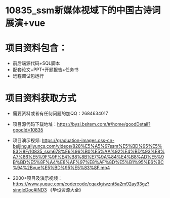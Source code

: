 # 10835_ssm新媒体视域下的中国古诗词展演+vue
 
# 项目资料包含：
* 前后端源代码+SQL脚本
* 配套论文+PPT+开题报告+任务书
* 远程调试包运行

# 项目资料获取方式
* 需要资料或者有任何问题的加QQ：2684634017

* 项目源代码下载地址：https://bysj.bsitem.com/#/home/goodDetail?goodId=10835

* 项目演示视频:  https://graduation-images.oss-cn-beijing.aliyuncs.com/videos/828%E5%A5%97ssm%E5%BD%95%E5%83%8F/10835_ssm678%E6%96%B0%E5%AA%92%E4%BD%93%E8%A7%86%E5%9F%9F%E4%B8%8B%E7%9A%84%E4%B8%AD%E5%9B%BD%E5%8F%A4%E8%AF%97%E8%AF%8D%E5%B1%95%E6%BC%94%2Bvue%E5%BD%95%E5%83%8F.mp4


* 2000+项目及演示视频：https://www.yuque.com/codercode/cqaxlg/wznt5a2m92ay93gz?singleDoc#lND3 《毕设资源大全》





